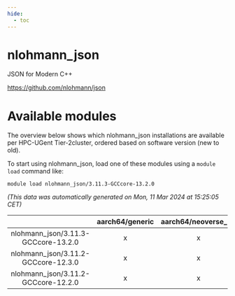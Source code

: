 ```yaml
---
hide:
  - toc
---
```


nlohmann_json
=============


JSON for Modern C++

https://github.com/nlohmann/json
# Available modules


The overview below shows which nlohmann_json installations are available per HPC-UGent Tier-2cluster, ordered based on software version (new to old).

To start using nlohmann_json, load one of these modules using a `module load` command like:

```shell
module load nlohmann_json/3.11.3-GCCcore-13.2.0
```

*(This data was automatically generated on Mon, 11 Mar 2024 at 15:25:05 CET)*  

| |aarch64/generic|aarch64/neoverse_n1|aarch64/neoverse_v1|x86_64/generic|x86_64/amd/zen2|x86_64/amd/zen3|x86_64/intel/haswell|x86_64/intel/skylake_avx512|
| :---: | :---: | :---: | :---: | :---: | :---: | :---: | :---: | :---: |
|nlohmann_json/3.11.3-GCCcore-13.2.0|x|x|x|x|x|x|x|x|
|nlohmann_json/3.11.2-GCCcore-12.3.0|x|x|x|x|x|x|x|x|
|nlohmann_json/3.11.2-GCCcore-12.2.0|x|x|x|x|x|x|x|x|

